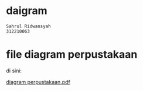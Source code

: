 # daigram

```
Sahrul Ridwansyah
312210063
```

# file diagram perpustakaan
di sini:


[diagram perpustakaan.pdf](https://github.com/sahrul180304/daigram/files/13198640/diagram.perpustakaan.pdf)

